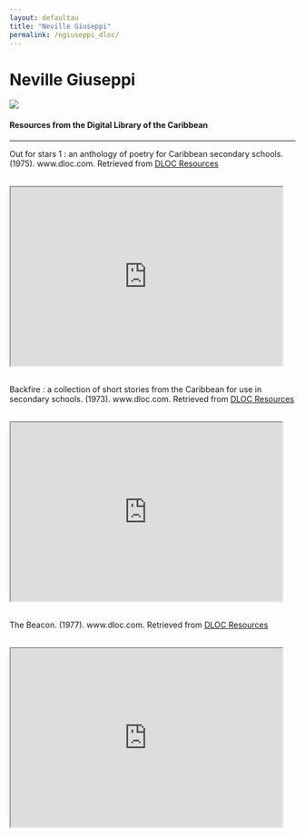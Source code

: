 ```yaml
---
layout: defaultau
title: "Neville Giuseppi"
permalink: /ngiuseppi_dloc/
---
```

<!-- partial:index.partial.html -->
<div class="content">
    <h1>Neville Giuseppi</h1>
    <div class="quote">
        <div><img src="https://arimacirc.files.wordpress.com/2017/04/neville-crop-1-redo-3.jpg" class="logo"></div>
    </div>
    <body>
    <h4>Resources from the Digital Library of the Caribbean</h4><hr>
    <div class="container-mt-5">
      <div class="row">
            <div class="col-md-6">
                <p>Out for stars 1 : an anthology of poetry for Caribbean secondary schools. (1975). www.dloc.com. Retrieved from <a href="https://www.dloc.com/AA00030383/00001/images" target="_blank">DLOC Resources</a></p><br>
                <iframe width="95%" height="315" src="https://www.dloc.com/AA00030383/00001/images"></iframe>
                <br>
                <br>
        </div>
      <div class="col-md-6">
            <p>Backfire : a collection of short stories from the Caribbean for use in secondary schools. (1973). www.dloc.com. Retrieved from <a href="https://www.dloc.com/AA00030486/00001/images" target="_blank">DLOC Resources</a></p><br>
            <iframe width="95%" height="315" src="https://www.dloc.com/AA00030486/00001/images"></iframe>
            <br>
            <br>
        </div>
        </div>
    <div class="container-mt-5">
      <div class="row">
            <div class="col-md-6">
                <p>The Beacon. (1977). www.dloc.com. Retrieved from <a href="https://www.dloc.com/AA00087956/00001/images/636" target="_blank">DLOC Resources</a></p><br>
                <iframe width="95%" height="315" src="https://www.dloc.com/AA00087956/00001/images/636"></iframe>
                <br>
                <br>
        </div>
    </body> 
          </div>
  <!-- partial -->
<script src='https://cdnjs.cloudflare.com/ajax/libs/jquery/3.1.1/jquery.min.js'></script><script  src="{{ site.baseurl }}/assets/js/authorscript.js"></script>
